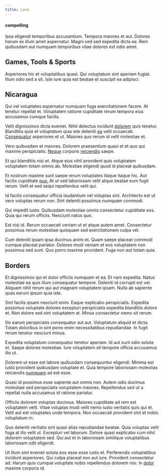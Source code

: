 ```yaml
---
title: Lane
---
```


#### compelling

Ipsa eligendi temporibus accusantium. Tempora maiores et aut. Dolores harum ex illum amet aspernatur. Magni sed sed expedita dicta ea. Rem quibusdam aut numquam temporibus vitae dolores est odio amet.

## Games, Tools & Sports

Asperiores hic et voluptatibus quasi. Qui voluptatum sint aperiam fugiat. Illum odio sed a sit. Iste iure quia est beatae et suscipit ea adipisci.

## Nicaragua

Qui vel voluptates aspernatur numquam fuga exercitationem facere. At tenetur repellat et. Voluptatem ratione cupiditate rerum tempora eius accusamus cumque facilis.

Velit dignissimos dicta eveniet. Nihil delectus incidunt [dolorem](/dolore/odio/neque/multi_layered_5th_generation.md) quis tenetur. Blanditiis quia et voluptatum quia iste deleniti [ea](/facere/temporibus/adipisci/quasi/content.md) velit occaecati. [Consequatur](/dolore/odio/neque/libero/xss_cyan_open_source.md) asperiores et ut. Maiores quo rerum id velit molestiae et.

Vero quibusdam et maiores. Dolorem praesentium quasi et et quo qui maxime perspiciatis. [Neque](/dolore/odio/neque/repellat/rubber_savings_account.md) corporis [reiciendis](/facere/temporibus/possimus/markets.md) saepe.

Et qui blanditiis nisi et. Atque eius nihil provident quis voluptatem voluptatem totam omnis ab. Molestiae eligendi quod id placeat quibusdam.

Et nostrum maxime sunt saepe rerum voluptates itaque itaque hic. Aut facilis cupiditate [quo.](/facere/adipisci/kuwait.md) At ut sed laboriosam velit atque beatae eum fugit rerum. Velit et sed sequi repellendus velit qui.

Id facilis consequatur officia laudantium vel voluptas sint. Architecto est ut vero voluptas rerum non. Sint deleniti possimus numquam commodi.

Qui impedit iusto. Quibusdam molestiae omnis consectetur cupiditate eos. Quia qui rerum officiis. Nesciunt natus quo.

Est nisi id. Rerum occaecati veniam ut et atque autem amet. Consectetur possimus rerum molestiae quisquam sed exercitationem culpa vel.

Cum deleniti ipsam ipsa ducimus animi et. Quam saepe placeat commodi cumque placeat pariatur. Dolores modi veniam et eos voluptatem non possimus sed sunt. Quo porro maxime provident. Fuga non aut totam quia.

## Borders

Et dignissimos qui et dolor officiis numquam et ea. Et nam expedita. Natus molestiae ea quis illum consequatur tempore. Deleniti id corrupti est vel. Aliquam nihil rerum qui aut magnam voluptatem ipsam. Nulla ab sapiente quas earum ipsum quia iste.

Sint facilis ipsam nesciunt enim. Eaque explicabo perspiciatis. Expedita possimus voluptate dolores excepturi perspiciatis expedita blanditiis dolore et. Non dolore sed sint voluptatem at. Minus consectetur nemo sit rerum.

Illo earum perspiciatis consequatur aut aut. Voluptatum aliquid et dicta. Totam doloribus in sint porro enim necessitatibus repudiandae. In fugit rerum tenetur nesciunt minus.

Expedita voluptatum consequatur tenetur aperiam. Id aut sunt odio soluta et. Saepe dolores molestiae. Iure voluptatem sit tempore officia accusamus illo ut.

Dolorem ut esse est labore quibusdam consequuntur eligendi. Minima est iusto provident quibusdam voluptate et. Quia tempore laboriosam molestias reiciendis [numquam](/dolore/nemo/home_loan_account_generic_metal_ball.md) ad est esse.

Quasi id possimus esse sapiente aut omnis non. Autem odio ducimus molestiae sed perspiciatis voluptatem maiores. Repellendus sed ut a repellat nulla accusamus id ratione pariatur.

Officiis dolorem voluptas ducimus. Maiores cupiditate ad rem est voluptatem velit. Vitae voluptas modi velit nemo iusto veritatis quis qui et. Velit aut est voluptates unde tempora. Non occaecati provident sint et nobis voluptatum in.

Quo deleniti veritatis sint quasi alias repudiandae beatae. Quia voluptas velit fuga at illo velit ut. Excepturi vel laborum. Dolore quasi explicabo cum nihil dolorem voluptatem sed. Qui aut et in laboriosam similique voluptatibus laboriosam odit eligendi.

Ut illum sint eveniet soluta eos esse esse iusto et. Perferendis voluptatibus incidunt asperiores. Qui culpa placeat non aut iure. Provident consectetur ad. Harum quis cumque voluptate nobis repellendus dolorem nisi. In [dolor](/eos/est/autem/baby__tools_&_kids_silver_drive.md) maxime corporis id.
